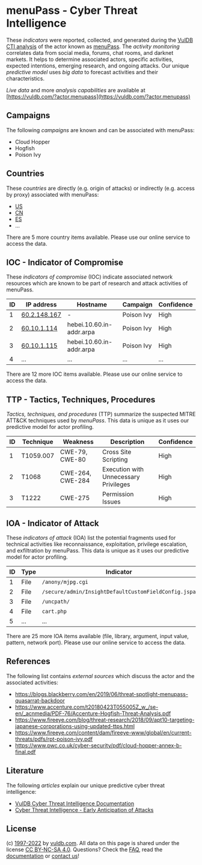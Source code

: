 # menuPass - Cyber Threat Intelligence

These _indicators_ were reported, collected, and generated during the [VulDB CTI analysis](https://vuldb.com/?kb.cti) of the actor known as [menuPass](https://vuldb.com/?actor.menupass). The _activity monitoring_ correlates data from social media, forums, chat rooms, and darknet markets. It helps to determine associated actors, specific activities, expected intentions, emerging research, and ongoing attacks. Our unique _predictive model_ uses _big data_ to forecast activities and their characteristics.

_Live data_ and more _analysis capabilities_ are available at [https://vuldb.com/?actor.menupass](https://vuldb.com/?actor.menupass)

## Campaigns

The following _campaigns_ are known and can be associated with menuPass:

* Cloud Hopper
* Hogfish
* Poison Ivy

## Countries

These _countries_ are directly (e.g. origin of attacks) or indirectly (e.g. access by proxy) associated with menuPass:

* [US](https://vuldb.com/?country.us)
* [CN](https://vuldb.com/?country.cn)
* [ES](https://vuldb.com/?country.es)
* ...

There are 5 more country items available. Please use our online service to access the data.

## IOC - Indicator of Compromise

These _indicators of compromise_ (IOC) indicate associated network resources which are known to be part of research and attack activities of menuPass.

ID | IP address | Hostname | Campaign | Confidence
-- | ---------- | -------- | -------- | ----------
1 | [60.2.148.167](https://vuldb.com/?ip.60.2.148.167) | - | Poison Ivy | High
2 | [60.10.1.114](https://vuldb.com/?ip.60.10.1.114) | hebei.10.60.in-addr.arpa | Poison Ivy | High
3 | [60.10.1.115](https://vuldb.com/?ip.60.10.1.115) | hebei.10.60.in-addr.arpa | Poison Ivy | High
4 | ... | ... | ... | ...

There are 12 more IOC items available. Please use our online service to access the data.

## TTP - Tactics, Techniques, Procedures

_Tactics, techniques, and procedures_ (TTP) summarize the suspected MITRE ATT&CK techniques used by _menuPass_. This data is unique as it uses our predictive model for actor profiling.

ID | Technique | Weakness | Description | Confidence
-- | --------- | -------- | ----------- | ----------
1 | T1059.007 | CWE-79, CWE-80 | Cross Site Scripting | High
2 | T1068 | CWE-264, CWE-284 | Execution with Unnecessary Privileges | High
3 | T1222 | CWE-275 | Permission Issues | High

## IOA - Indicator of Attack

These _indicators of attack_ (IOA) list the potential fragments used for technical activities like reconnaissance, exploitation, privilege escalation, and exfiltration by menuPass. This data is unique as it uses our predictive model for actor profiling.

ID | Type | Indicator | Confidence
-- | ---- | --------- | ----------
1 | File | `/anony/mjpg.cgi` | High
2 | File | `/secure/admin/InsightDefaultCustomFieldConfig.jspa` | High
3 | File | `/uncpath/` | Medium
4 | File | `cart.php` | Medium
5 | ... | ... | ...

There are 25 more IOA items available (file, library, argument, input value, pattern, network port). Please use our online service to access the data.

## References

The following list contains _external sources_ which discuss the actor and the associated activities:

* https://blogs.blackberry.com/en/2019/06/threat-spotlight-menupass-quasarrat-backdoor
* https://www.accenture.com/t20180423T055005Z_w_/se-en/_acnmedia/PDF-76/Accenture-Hogfish-Threat-Analysis.pdf
* https://www.fireeye.com/blog/threat-research/2018/09/apt10-targeting-japanese-corporations-using-updated-ttps.html
* https://www.fireeye.com/content/dam/fireeye-www/global/en/current-threats/pdfs/rpt-poison-ivy.pdf
* https://www.pwc.co.uk/cyber-security/pdf/cloud-hopper-annex-b-final.pdf

## Literature

The following _articles_ explain our unique predictive cyber threat intelligence:

* [VulDB Cyber Threat Intelligence Documentation](https://vuldb.com/?kb.cti)
* [Cyber Threat Intelligence - Early Anticipation of Attacks](https://www.scip.ch/en/?labs.20201022)

## License

(c) [1997-2022](https://vuldb.com/?kb.changelog) by [vuldb.com](https://vuldb.com/?kb.about). All data on this page is shared under the license [CC BY-NC-SA 4.0](https://creativecommons.org/licenses/by-nc-sa/4.0/). Questions? Check the [FAQ](https://vuldb.com/?kb.faq), read the [documentation](https://vuldb.com/?kb) or [contact us](https://vuldb.com/?contact)!
